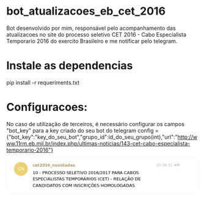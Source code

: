 # bot_atualizacoes_eb_cet_2016
Bot desenvolvido por mim, responsável pelo acompanhamento das atualizacoes no site do processo seletivo CET 2016 - Cabo Especialista Temporario 2016 do exercito Brasileiro e me notificar pelo telegram.


# Instale as dependencias
pip install -r requeriments.txt

# Configuracoes:

No caso de utilização de terceiros, é necessário configurar os campos "bot_key" para a key criado do seu bot do telegram
config = {"bot_key":"key_do_seu_bot","grupo_id":id_do_seu_grupo(int),"url":"http://www.11rm.eb.mil.br/index.php/ultimas-noticias/143-cet-cabo-especialista-temporario-2016"}


<center><img src="tele_bot_img.png"></img></center>
